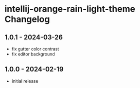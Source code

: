 <!-- Keep a Changelog guide -> https://keepachangelog.com -->

# intellij-orange-rain-light-theme Changelog

## 1.0.1 - 2024-03-26
- fix gutter color contrast
- fix editor background

## 1.0.0 - 2024-02-19
- initial release
